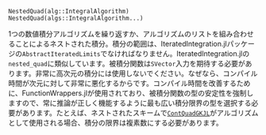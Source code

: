 ```
NestedQuad(alg::IntegralAlgorithm)
NestedQuad(algs::IntegralAlgorithm...)
```

1つの数値積分アルゴリズムを繰り返すか、アルゴリズムのリストを組み合わせることによるネストされた積分。積分の範囲は、IteratedIntegration.jlパッケージの`AbstractIteratedLimits`でなければなりません。IteratedIntegration.jlの`nested_quad`に類似しています。被積分関数は`SVector`入力を期待する必要があります。非常に高次元の積分には使用しないでください。なぜなら、コンパイル時間が次元に対して非常に悪化するからです。コンパイル時間を改善するために、FunctionWrappers.jlが使用されており、被積分関数の型の安定性を強制しますので、常に推論が正しく機能するように最も広い積分限界の型を選択する必要があります。たとえば、ネストされたスキームで[`ContQuadGKJL`](@ref)がアルゴリズムとして使用される場合、積分の限界は複素数にする必要があります。
